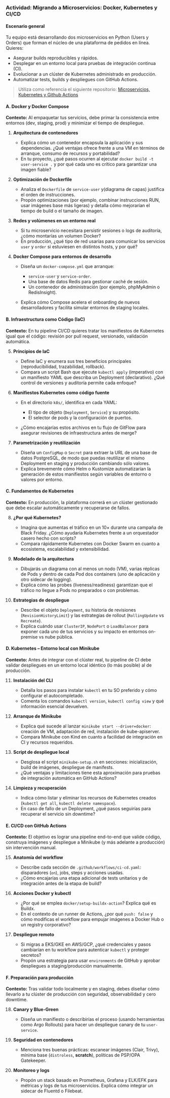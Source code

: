 ### Actividad: **Migrando a Microservicios: Docker, Kubernetes y CI/CD**

#### Escenario general

Tu equipo está desarrollando dos microservicios en Python (Users y Orders) que forman el núcleo de una plataforma de pedidos en línea. Quieres:

* Asegurar builds reproducibles y rápidos.
* Desplegar en un entorno local para pruebas de integración continua (CI).
* Evolucionar a un clúster de Kubernetes administrado en producción.
* Automatizar tests, builds y despliegues con GitHub Actions.

>Utiliza como referencia el siguiente repositorio: [Microservicios, Kubernetes y Github Actions](https://github.com/kapumota/DS/tree/main/2025-1/microservices-k8s)

#### A. Docker y Docker Compose

**Contexto:** Al empaquetar tus servicios, debe primar la consistencia entre entornos (dev, staging, prod) y minimizar el tiempo de despliegue.

1. **Arquitectura de contenedores**

   * Explica cómo un contenedor encapsula la aplicación y sus dependencias. ¿Qué ventajas ofrece frente a una VM en términos de arranque, consumo de recursos y portabilidad?
   * En tu proyecto, ¿qué pasos ocurren al ejecutar `docker build -t user-service .` y por qué cada uno es crítico para garantizar una imagen fiable?

2. **Optimización de Dockerfile**

   * Analiza el `Dockerfile` de `service-user` y(diagrama de capas) justifica el orden de instrucciones.
   * Propón optimizaciones (por ejemplo, combinar instrucciones RUN, usar imágenes base más ligeras) y detalla cómo mejorarían el tiempo de build o el tamaño de imagen.

3. **Redes y volúmenes en un entorno real**

   * Si tu microservicio necesitara persistir sesiones o logs de auditoría, ¿cómo montarías un volumen Docker?
   * En producción, ¿qué tipo de red usarías para comunicar los servicios `user` y `order` si estuviesen en distintos hosts, y por qué?

4. **Docker Compose para entornos de desarrollo**

   * Diseña un `docker-compose.yml` que arranque:

     * `service-user` y `service-order`.
     * Una base de datos Redis para gestionar caché de sesión.
     * Un contenedor de administración (por ejemplo, phpMyAdmin o RedisInsight).
   * Explica cómo Compose acelera el onboarding de nuevos desarrolladores y facilita simular entornos de staging locales.

#### B. Infraestructura como Código (IaC)

**Contexto:** En tu pipeline CI/CD quieres tratar los manifiestos de Kubernetes igual que el código: revisión por pull request, versionado, validación automática.

5. **Principios de IaC**

   * Define IaC y enumera sus tres beneficios principales (reproducibilidad, trazabilidad, rollback).
   * Compara un script Bash que ejecute `kubectl apply` (imperativo) con un manifiesto YAML que describa un Deployment (declarativo). ¿Qué control de versiones y auditoría permite cada enfoque?

6. **Manifiestos Kubernetes como código fuente**

   * En el directorio `k8s/`, identifica en cada YAML:

     * El tipo de objeto (`Deployment`, `Service`) y su propósito.
     * El selector de pods y la configuración de puertos.
   * ¿Cómo encajarías estos archivos en tu flujo de GitFlow para asegurar revisiones de infraestructura antes de merge?

7. **Parametrización y reutilización**

   * Diseña un `ConfigMap` o `Secret` para extraer la URL de una base de datos PostgreSQL, de modo que puedas reutilizar el mismo Deployment en staging y producción cambiando sólo valores.
   * Explica brevemente cómo Helm o Kustomize automatizarían la generación de estos manifiestos según variables de entorno o valores por entorno.


#### C. Fundamentos de Kubernetes

**Contexto:** En producción, la plataforma correrá en un clúster gestionado que debe escalar automáticamente y recuperarse de fallos.

8. **¿Por qué Kubernetes?**

   * Imagina que aumentas el tráfico en un 10× durante una campaña de Black Friday. ¿Cómo ayudaría Kubernetes frente a un orquestador casero hecho con scripts?
   * Compara rápidamente Kubernetes con Docker Swarm en cuanto a ecosistema, escalabilidad y extensibilidad.

9. **Modelado de la arquitectura**

   * Dibujarás un diagrama con al menos un nodo (VM), varias réplicas de Pods y dentro de cada Pod dos containers (uno de aplicación y otro sidecar de logging).
   * Explica cómo las probes (liveness/readiness) garantizan que el tráfico no llegue a Pods no preparados o con problemas.

10. **Estrategias de despliegue**

    * Describe el objeto `Deployment`, su historia de revisiones (`RevisionHistoryLimit`) y las estrategias de rollout (`RollingUpdate` vs `Recreate`).
    * Explica cuándo usar `ClusterIP`, `NodePort` o `LoadBalancer` para exponer cada uno de tus servicios y su impacto en entornos on-premise vs nube pública.


#### D. Kubernetes – Entorno local con Minikube

**Contexto:** Antes de integrar con el clúster real, tu pipeline de CI debe validar despliegues en un entorno local idéntico (lo más posible) al de producción.

11. **Instalación del CLI**

    * Detalla los pasos para instalar `kubectl` en tu SO preferido y cómo configurar el autocompletado.
    * Comenta los comandos `kubectl version`, `kubectl config view` y qué información esencial devuelven.

12. **Arranque de Minikube**

    * Explica qué sucede al lanzar `minikube start --driver=docker`: creación de VM, adaptación de red, instalación de kube-apiserver.
    * Compara Minikube con Kind en cuanto a facilidad de integración en CI y recursos requeridos.

13. **Script de despliegue local**

    * Desglosa el script `minikube-setup.sh` en secciones: inicialización, build de imágenes, despliegue de manifests.
    * ¿Qué ventajas y limitaciones tiene esta aproximación para pruebas de integración automática en GitHub Actions?

14. **Limpieza y recuperación**

    * Indica cómo listar y eliminar los recursos de Kubernetes creados (`kubectl get all`, `kubectl delete namespace`).
    * En caso de fallo de un Deployment, ¿qué pasos seguirías para recuperar el servicio sin downtime?


#### E. CI/CD con GitHub Actions

**Contexto:** El objetivo es lograr una pipeline end-to-end que valide código, construya imágenes y despliegue a Minikube (y más adelante a producción) sin intervención manual.

15. **Anatomía del workflow**

    * Describe cada sección de `.github/workflows/ci-cd.yaml`: disparadores (`on`), jobs, steps y acciones usadas.
    * ¿Cómo encajarías una etapa adicional de tests unitarios y de integración antes de la etapa de build?

16. **Acciones Docker y kubectl**

    * ¿Por qué se emplea `docker/setup-buildx-action`? Explica qué es Buildx.
    * En el contexto de un runner de Actions, ¿por qué `push: false` y cómo modificas el workflow para empujar imágenes a Docker Hub o un registry corporativo?

17. **Despliegue remoto**

    * Si migras a EKS/GKE en AWS/GCP, ¿qué credenciales y pasos cambiarían en tu workflow para autenticar `kubectl` y proteger secretos?
    * Propón una estrategia para usar `environments` de GitHub y aprobar despliegues a staging/producción manualmente.

#### F. Preparación para producción

**Contexto:** Tras validar todo localmente y en staging, debes diseñar cómo llevarlo a tu clúster de producción con seguridad, observabilidad y cero downtime.

18. **Canary y Blue-Green**

    * Diseña un manifiesto o describirías el proceso (usando herramientas como Argo Rollouts) para hacer un despliegue canary de tu `user-service`.

19. **Seguridad en contenedores**

    * Menciona tres buenas prácticas: escanear imágenes (Clair, Trivy), mínima base (`distroless`, **scratch**), políticas de PSP/OPA Gatekeeper.

20. **Monitoreo y logs**

    * Propón un stack basado en Prometheus, Grafana y ELK/EFK para métricas y logs de tus microservicios. Explica cómo integrar un sidecar de Fluentd o Filebeat.

